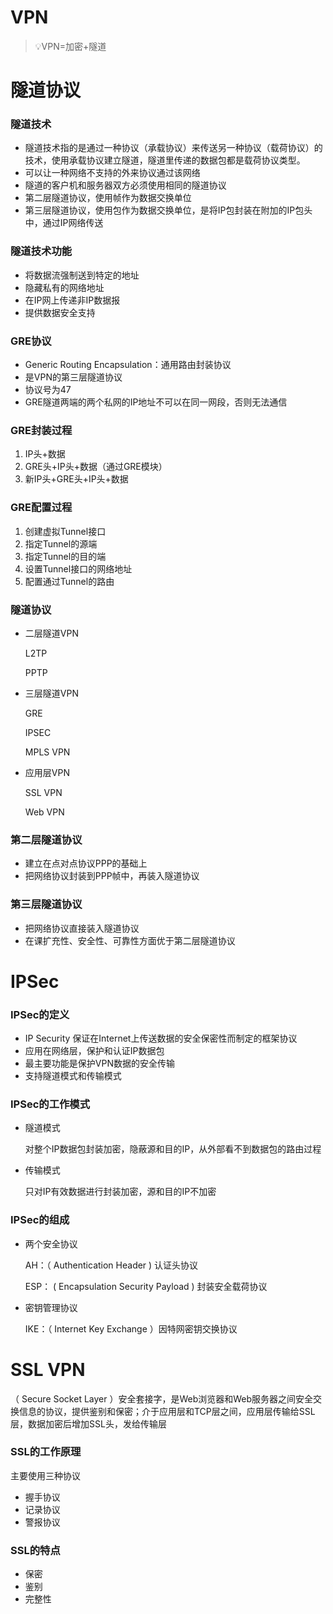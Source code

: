 # VPN

> 💡VPN=加密+隧道

# 隧道协议

### 隧道技术

-   隧道技术指的是通过一种协议（承载协议）来传送另一种协议（载荷协议）的技术，使用承载协议建立隧道，隧道里传递的数据包都是载荷协议类型。
-   可以让一种网络不支持的外来协议通过该网络
-   隧道的客户机和服务器双方必须使用相同的隧道协议
-   第二层隧道协议，使用帧作为数据交换单位
-   第三层隧道协议，使用包作为数据交换单位，是将IP包封装在附加的IP包头中，通过IP网络传送

### 隧道技术功能

-   将数据流强制送到特定的地址
-   隐藏私有的网络地址
-   在IP网上传递非IP数据报
-   提供数据安全支持

### GRE协议

-   Generic Routing Encapsulation：通用路由封装协议
-   是VPN的第三层隧道协议
-   协议号为47
-   GRE隧道两端的两个私网的IP地址不可以在同一网段，否则无法通信

### GRE封装过程

1.  IP头+数据
2.  GRE头+IP头+数据（通过GRE模块）
3.  新IP头+GRE头+IP头+数据

### GRE配置过程

1.  创建虚拟Tunnel接口
2.  指定Tunnel的源端
3.  指定Tunnel的目的端
4.  设置Tunnel接口的网络地址
5.  配置通过Tunnel的路由

### 隧道协议

-   二层隧道VPN

    L2TP

    PPTP
-   三层隧道VPN

    GRE

    IPSEC

    MPLS VPN
-   应用层VPN

    SSL VPN

    Web VPN

### 第二层隧道协议

-   建立在点对点协议PPP的基础上
-   把网络协议封装到PPP帧中，再装入隧道协议

### 第三层隧道协议

-   把网络协议直接装入隧道协议
-   在课扩充性、安全性、可靠性方面优于第二层隧道协议

# IPSec

### IPSec的定义

-   IP Security 保证在Internet上传送数据的安全保密性而制定的框架协议
-   应用在网络层，保护和认证IP数据包
-   最主要功能是保护VPN数据的安全传输
-   支持隧道模式和传输模式

### IPSec的工作模式

-   隧道模式

    对整个IP数据包封装加密，隐蔽源和目的IP，从外部看不到数据包的路由过程
-   传输模式

    只对IP有效数据进行封装加密，源和目的IP不加密

### IPSec的组成

-   两个安全协议

    AH：（ Authentication Header ) 认证头协议

    ESP： ( Encapsulation Security Payload ) 封装安全载荷协议
-   密钥管理协议

    IKE：（ Internet Key Exchange ）因特网密钥交换协议

# SSL VPN

（ Secure Socket Layer  ）安全套接字，是Web浏览器和Web服务器之间安全交换信息的协议，提供鉴别和保密；介于应用层和TCP层之间，应用层传输给SSL层，数据加密后增加SSL头，发给传输层

### SSL的工作原理

主要使用三种协议

-   握手协议
-   记录协议
-   警报协议

### SSL的特点

-   保密
-   鉴别
-   完整性
